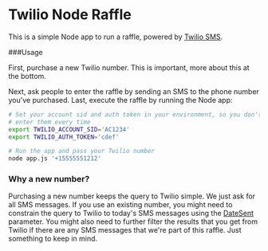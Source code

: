 # Twilio Node Raffle
This is a simple Node app to run a raffle, powered by [Twilio SMS](http://twilio.com/sms).

###Usage

First, purchase a new Twilio number. This is important, more about this at the bottom.

Next, ask people to enter the raffle by sending an SMS to the phone number you've purchased. 
Last, execute the raffle by running the Node app:

```bash
# Set your account sid and auth token in your environment, so you don't have to
# enter them every time
export TWILIO_ACCOUNT_SID='AC1234'
export TWILIO_AUTH_TOKEN='cdef'

# Run the app and pass your Twilio number
node app.js '+15555551212' 
```

### Why a new number?

Purchasing a new number keeps the query to Twilio simple. We just ask for all SMS messages. If you use an existing number, you might need to constrain the query to Twilio to today's SMS messages using the [DateSent](https://www.twilio.com/docs/api/rest/sms#list-get-filters) parameter. You might also need to further filter the results that you get from Twilio if there are any SMS messages that we're part of this raffle. Just something to keep in mind.
